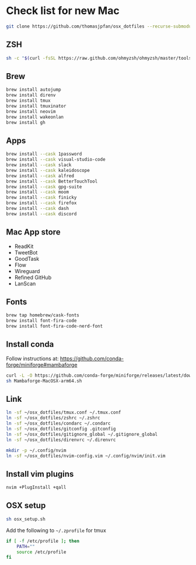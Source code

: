 # Check list for new Mac

```bash
git clone https://github.com/thomasjpfan/osx_dotfiles --recurse-submodules
```

## ZSH

```bash
sh -c "$(curl -fsSL https://raw.github.com/ohmyzsh/ohmyzsh/master/tools/install.sh)"
```

## Brew

```bash
brew install autojump
brew install direnv
brew install tmux
brew install tmuxinator
brew install neovim
brew install wakeonlan
brew install gh
```

## Apps

```bash
brew install --cask 1password
brew install --cask visual-studio-code
brew install --cask slack
brew install --cask kaleidoscope
brew install --cask alfred
brew install --cask BetterTouchTool
brew install --cask gpg-suite
brew install --cask moom
brew install --cask finicky
brew install --cask firefox
brew install --cask dash
brew install --cask discord
```

## Mac App store

- ReadKit
- TweetBot
- GoodTask
- Flow
- Wireguard
- Refined GitHub
- LanScan

## Fonts

```bash
brew tap homebrew/cask-fonts
brew install font-fira-code
brew install font-fira-code-nerd-font
```

## Install conda

Follow instructions at: https://github.com/conda-forge/miniforge#mambaforge

```bash
curl -L -O https://github.com/conda-forge/miniforge/releases/latest/download/Mambaforge-MacOSX-arm64.sh
sh Mambaforge-MacOSX-arm64.sh
```

## Link

```bash
ln -sf ~/osx_dotfiles/tmux.conf ~/.tmux.conf
ln -sf ~/osx_dotfiles/zshrc ~/.zshrc
ln -sf ~/osx_dotfiles/condarc ~/.condarc
ln -sf ~/osx_dotfiles/gitconfig .gitconfig
ln -sf ~/osx_dotfiles/gitignore_global ~/.gitignore_global
ln -sf ~/osx_dotfiles/direnvrc ~/.direnvrc

mkdir -p ~/.config/nvim
ln -sf ~/osx_dotfiles/nvim-config.vim ~/.config/nvim/init.vim
```

## Install vim plugins

```bash
nvim +PlugInstall +qall
```

## OSX setup

```bash
sh osx_setup.sh
```

Add the following to `~/.zprofile` for tmux

```bash
if [ -f /etc/profile ]; then
    PATH=""
    source /etc/profile
fi
```
